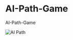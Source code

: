 # AI-Path-Game

AI-Path-Game

![AI Path](https://user-images.githubusercontent.com/62818241/204101177-d2371fe5-0d21-4ec6-a1e1-b87344feeca6.PNG)
